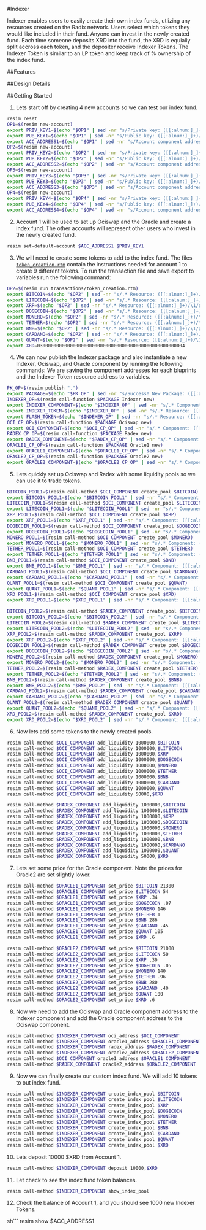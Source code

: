 #Indexer

Indexer enables users to easily create their own index funds, utlizing any resources created on the Radix network.
Users select which tokens they would like included in their fund.  Anyone can invest in the newly created fund.
Each time someone deposits XRD into the fund, the XRD is equially split accross each token, and the depositer receive Indexer Tokens.
The Indexer Token is similar to an LP token and keep track of % ownership of the index fund.         

##Features

##Design Details

##Getting Started

1.  Lets start off by creating 4 new accounts so we can test our index fund.  

```sh
resim reset
OP1=$(resim new-account)
export PRIV_KEY1=$(echo "$OP1" | sed -nr "s/Private key: ([[:alnum:]_]+)/\1/p")
export PUB_KEY1=$(echo "$OP1" | sed -nr "s/Public key: ([[:alnum:]_]+)/\1/p")
export ACC_ADDRESS1=$(echo "$OP1" | sed -nr "s/Account component address: ([[:alnum:]_]+)/\1/p")
OP2=$(resim new-account)
export PRIV_KEY2=$(echo "$OP2" | sed -nr "s/Private key: ([[:alnum:]_]+)/\1/p")
export PUB_KEY2=$(echo "$OP2" | sed -nr "s/Public key: ([[:alnum:]_]+)/\1/p")
export ACC_ADDRESS2=$(echo "$OP2" | sed -nr "s/Account component address: ([[:alnum:]_]+)/\1/p")
OP3=$(resim new-account)
export PRIV_KEY3=$(echo "$OP3" | sed -nr "s/Private key: ([[:alnum:]_]+)/\1/p")
export PUB_KEY3=$(echo "$OP3" | sed -nr "s/Public key: ([[:alnum:]_]+)/\1/p")
export ACC_ADDRESS3=$(echo "$OP3" | sed -nr "s/Account component address: ([[:alnum:]_]+)/\1/p")
OP4=$(resim new-account)
export PRIV_KEY4=$(echo "$OP4" | sed -nr "s/Private key: ([[:alnum:]_]+)/\1/p")
export PUB_KEY4=$(echo "$OP4" | sed -nr "s/Public key: ([[:alnum:]_]+)/\1/p")
export ACC_ADDRESS4=$(echo "$OP4" | sed -nr "s/Account component address: ([[:alnum:]_]+)/\1/p")
```

2. Account 1 will be used to set up Ociswap and the Oracle and create a index fund.  The other accounts will represent other 
users who invest in the newly created fund.

```sh
resim set-default-account $ACC_ADDRESS1 $PRIV_KEY1
```

3. We will need to create some tokens to add to the index fund.  The files [`token_creation.rtm`](./transactions/token_creation.rtm) 
contain the instructions needed for account 1 to create 9 different tokens.  To run the transaction file and save export to 
variables run the following command:  

```sh
OP2=$(resim run transactions/token_creation.rtm)
export BITCOIN=$(echo "$OP2" | sed -nr "s/.* Resource: ([[:alnum:]_]+)/\1/p" | sed '1q;d')
export LITECOIN=$(echo "$OP2" | sed -nr "s/.* Resource: ([[:alnum:]_]+)/\1/p" | sed '2q;d')
export XRP=$(echo "$OP2" | sed -nr "s/.* Resource: ([[:alnum:]_]+)/\1/p" | sed '3q;d')
export DOGECOIN=$(echo "$OP2" | sed -nr "s/.* Resource: ([[:alnum:]_]+)/\1/p" | sed '4q;d')
export MONERO=$(echo "$OP2" | sed -nr "s/.* Resource: ([[:alnum:]_]+)/\1/p" | sed '5q;d')
export TETHER=$(echo "$OP2" | sed -nr "s/.* Resource: ([[:alnum:]_]+)/\1/p" | sed '6q;d')
export BNB=$(echo "$OP2" | sed -nr "s/.* Resource: ([[:alnum:]_]+)/\1/p" | sed '7q;d')
export CARDANO=$(echo "$OP2" | sed -nr "s/.* Resource: ([[:alnum:]_]+)/\1/p" | sed '8q;d')
export QUANT=$(echo "$OP2" | sed -nr "s/.* Resource: ([[:alnum:]_]+)/\1/p" | sed '9q;d')
export XRD=030000000000000000000000000000000000000000000000000004
```

4. We can now publish the Indexer package and also instantiate a new Indexer, Ociswap, and Oracle component by running the following commands:
We are saving the component addresses for each bluprints and the Indexer Token resource address to variables.

```sh
PK_OP=$(resim publish ".")
export PACKAGE=$(echo "$PK_OP" | sed -nr "s/Success! New Package: ([[:alnum:]_]+)/\1/p")
INDEXER_OP=$(resim call-function $PACKAGE Indexer new)
export INDEXER_COMPONENT=$(echo "$INDEXER_OP" | sed -nr "s/.* Component: ([[:alnum:]_]+)/\1/p" | sed '1q;d')
export INDEXER_TOKEN=$(echo "$INDEXER_OP" | sed -nr "s/.* Resource: ([[:alnum:]_]+)/\1/p" | sed '2q;d')
export FLASH_TOKEN=$(echo "$INDEXER_OP" | sed -nr "s/.* Resource: ([[:alnum:]_]+)/\1/p" | sed '3q;d')
OCI_CP_OP=$(resim call-function $PACKAGE Ociswap new)
export OCI_COMPONENT=$(echo "$OCI_CP_OP" | sed -nr "s/.* Component: ([[:alnum:]_]+)/\1/p" | sed '1q;d')
RADEX_CP_OP=$(resim call-function $PACKAGE Radex new)
export RADEX_COMPONENT=$(echo "$RADEX_CP_OP" | sed -nr "s/.* Component: ([[:alnum:]_]+)/\1/p" | sed '1q;d')
ORACLE1_CP_OP=$(resim call-function $PACKAGE Oracle1 new)
export ORACLE1_COMPONENT=$(echo "$ORACLE1_CP_OP" | sed -nr "s/.* Component: ([[:alnum:]_]+)/\1/p" | sed '1q;d')
ORACLE2_CP_OP=$(resim call-function $PACKAGE Oracle2 new)
export ORACLE2_COMPONENT=$(echo "$ORACLE2_CP_OP" | sed -nr "s/.* Component: ([[:alnum:]_]+)/\1/p" | sed '1q;d')
```
5. Lets quickly set up Ociswap and Radex with some liquidity pools so we can use it to trade tokens.

```sh
BITCOIN_POOL1=$(resim call-method $OCI_COMPONENT create_pool $BITCOIN)
export BITCOIN_POOL1=$(echo "$BITCOIN_POOL1" | sed -nr "s/.* Component: ([[:alnum:]_]+)/\1/p" | sed '1q;d')
LITECOIN_POOL1=$(resim call-method $OCI_COMPONENT create_pool $LITECOIN)
export LITECOIN_POOL1=$(echo "$LITECOIN_POOL1" | sed -nr "s/.* Component: ([[:alnum:]_]+)/\1/p" | sed '1q;d')
XRP_POOL1=$(resim call-method $OCI_COMPONENT create_pool $XRP)
export XRP_POOL1=$(echo "$XRP_POOL1" | sed -nr "s/.* Component: ([[:alnum:]_]+)/\1/p" | sed '1q;d')
DOGECOIN_POOL1=$(resim call-method $OCI_COMPONENT create_pool $DOGECOIN)
export DOGECOIN_POOL1=$(echo "$DOGECOIN_POOL1" | sed -nr "s/.* Component: ([[:alnum:]_]+)/\1/p" | sed '1q;d')
MONERO_POOL1=$(resim call-method $OCI_COMPONENT create_pool $MONERO)
export MONERO_POOL1=$(echo "$MONERO_POOL1" | sed -nr "s/.* Component: ([[:alnum:]_]+)/\1/p" | sed '1q;d')
TETHER_POOL1=$(resim call-method $OCI_COMPONENT create_pool $TETHER)
export TETHER_POOL1=$(echo "$TETHER_POOL1" | sed -nr "s/.* Component: ([[:alnum:]_]+)/\1/p" | sed '1q;d')
BNB_POOL1=$(resim call-method $OCI_COMPONENT create_pool $BNB)
export BNB_POOL1=$(echo "$BNB_POOL1" | sed -nr "s/.* Component: ([[:alnum:]_]+)/\1/p" | sed '1q;d')
CARDANO_POOL1=$(resim call-method $OCI_COMPONENT create_pool $CARDANO)
export CARDANO_POOL1=$(echo "$CARDANO_POOL1" | sed -nr "s/.* Component: ([[:alnum:]_]+)/\1/p" | sed '1q;d')
QUANT_POOL1=$(resim call-method $OCI_COMPONENT create_pool $QUANT)
export QUANT_POOL1=$(echo "$QUANT_POOL1" | sed -nr "s/.* Component: ([[:alnum:]_]+)/\1/p" | sed '1q;d')
XRD_POOL1=$(resim call-method $OCI_COMPONENT create_pool $XRD)
export XRD_POOL1=$(echo "$XRD_POOL1" | sed -nr "s/.* Component: ([[:alnum:]_]+)/\1/p" | sed '1q;d')

BITCOIN_POOL2=$(resim call-method $RADEX_COMPONENT create_pool $BITCOIN)
export BITCOIN_POOL2=$(echo "$BITCOIN_POOL2" | sed -nr "s/.* Component: ([[:alnum:]_]+)/\1/p" | sed '1q;d')
LITECOIN_POOL2=$(resim call-method $RADEX_COMPONENT create_pool $LITECOIN)
export LITECOIN_POOL2=$(echo "$LITECOIN_POOL2" | sed -nr "s/.* Component: ([[:alnum:]_]+)/\1/p" | sed '1q;d')
XRP_POOL2=$(resim call-method $RADEX_COMPONENT create_pool $XRP)
export XRP_POOL2=$(echo "$XRP_POOL2" | sed -nr "s/.* Component: ([[:alnum:]_]+)/\1/p" | sed '1q;d')
DOGECOIN_POOL2=$(resim call-method $RADEX_COMPONENT create_pool $DOGECOIN)
export DOGECOIN_POOL2=$(echo "$DOGECOIN_POOL2" | sed -nr "s/.* Component: ([[:alnum:]_]+)/\1/p" | sed '1q;d')
MONERO_POOL2=$(resim call-method $RADEX_COMPONENT create_pool $MONERO)
export MONERO_POOL2=$(echo "$MONERO_POOL2" | sed -nr "s/.* Component: ([[:alnum:]_]+)/\1/p" | sed '1q;d')
TETHER_POOL2=$(resim call-method $RADEX_COMPONENT create_pool $TETHER)
export TETHER_POOL2=$(echo "$TETHER_POOL2" | sed -nr "s/.* Component: ([[:alnum:]_]+)/\1/p" | sed '1q;d')
BNB_POOL2=$(resim call-method $RADEX_COMPONENT create_pool $BNB)
export BNB_POOL2=$(echo "$BNB_POOL2" | sed -nr "s/.* Component: ([[:alnum:]_]+)/\1/p" | sed '1q;d')
CARDANO_POOL2=$(resim call-method $RADEX_COMPONENT create_pool $CARDANO)
export CARDANO_POOL2=$(echo "$CARDANO_POOL2" | sed -nr "s/.* Component: ([[:alnum:]_]+)/\1/p" | sed '1q;d')
QUANT_POOL2=$(resim call-method $RADEX_COMPONENT create_pool $QUANT)
export QUANT_POOL2=$(echo "$QUANT_POOL2" | sed -nr "s/.* Component: ([[:alnum:]_]+)/\1/p" | sed '1q;d')
XRD_POOL2=$(resim call-method $RADEX_COMPONENT create_pool $XRD)
export XRD_POOL2=$(echo "$XRD_POOL2" | sed -nr "s/.* Component: ([[:alnum:]_]+)/\1/p" | sed '1q;d')
```
6. Now lets add some tokens to the newly created pools.

```sh
resim call-method $OCI_COMPONENT add_liquidity 1000000,$BITCOIN
resim call-method $OCI_COMPONENT add_liquidity 1000000,$LITECOIN 
resim call-method $OCI_COMPONENT add_liquidity 1000000,$XRP 
resim call-method $OCI_COMPONENT add_liquidity 1000000,$DOGECOIN 
resim call-method $OCI_COMPONENT add_liquidity 1000000,$MONERO 
resim call-method $OCI_COMPONENT add_liquidity 1000000,$TETHER 
resim call-method $OCI_COMPONENT add_liquidity 1000000,$BNB 
resim call-method $OCI_COMPONENT add_liquidity 1000000,$CARDANO 
resim call-method $OCI_COMPONENT add_liquidity 1000000,$QUANT 
resim call-method $OCI_COMPONENT add_liquidity 50000,$XRD 

resim call-method $RADEX_COMPONENT add_liquidity 1000000,$BITCOIN
resim call-method $RADEX_COMPONENT add_liquidity 1000000,$LITECOIN 
resim call-method $RADEX_COMPONENT add_liquidity 1000000,$XRP 
resim call-method $RADEX_COMPONENT add_liquidity 1000000,$DOGECOIN 
resim call-method $RADEX_COMPONENT add_liquidity 1000000,$MONERO 
resim call-method $RADEX_COMPONENT add_liquidity 1000000,$TETHER 
resim call-method $RADEX_COMPONENT add_liquidity 1000000,$BNB 
resim call-method $RADEX_COMPONENT add_liquidity 1000000,$CARDANO 
resim call-method $RADEX_COMPONENT add_liquidity 1000000,$QUANT 
resim call-method $RADEX_COMPONENT add_liquidity 50000,$XRD 
```

7. Lets set some price for the Oracle component.  Note the prices for Oracle2 are set slightly lower.

```sh
resim call-method $ORACLE1_COMPONENT set_price $BITCOIN 21300
resim call-method $ORACLE1_COMPONENT set_price $LITECOIN 54
resim call-method $ORACLE1_COMPONENT set_price $XRP .34
resim call-method $ORACLE1_COMPONENT set_price $DOGECOIN .07
resim call-method $ORACLE1_COMPONENT set_price $MONERO 146
resim call-method $ORACLE1_COMPONENT set_price $TETHER 1
resim call-method $ORACLE1_COMPONENT set_price $BNB 286
resim call-method $ORACLE1_COMPONENT set_price $CARDANO .45
resim call-method $ORACLE1_COMPONENT set_price $QUANT 105
resim call-method $ORACLE1_COMPONENT set_price $XRD .6

resim call-method $ORACLE2_COMPONENT set_price $BITCOIN 21000
resim call-method $ORACLE2_COMPONENT set_price $LITECOIN 50
resim call-method $ORACLE2_COMPONENT set_price $XRP .30
resim call-method $ORACLE2_COMPONENT set_price $DOGECOIN .05
resim call-method $ORACLE2_COMPONENT set_price $MONERO 140
resim call-method $ORACLE2_COMPONENT set_price $TETHER .96
resim call-method $ORACLE2_COMPONENT set_price $BNB 280
resim call-method $ORACLE2_COMPONENT set_price $CARDANO .40
resim call-method $ORACLE2_COMPONENT set_price $QUANT 100
resim call-method $ORACLE2_COMPONENT set_price $XRD .6
```

8. Now we need to add the Ociswap and Oracle component address to the Indexer component and add the Oracle 
component address to the Ociswap component. 

```sh
resim call-method $INDEXER_COMPONENT oci_address $OCI_COMPONENT
resim call-method $INDEXER_COMPONENT oracle1_address $ORACLE1_COMPONENT
resim call-method $INDEXER_COMPONENT radex_address $RADEX_COMPONENT
resim call-method $INDEXER_COMPONENT oracle2_address $ORACLE2_COMPONENT
resim call-method $OCI_COMPONENT oracle1_address $ORACLE1_COMPONENT
resim call-method $RADEX_COMPONENT oracle2_address $ORACLE2_COMPONENT
```

9. Now we can finally create our custom index fund.  We will add 10 tokens to out index fund.

```sh
resim call-method $INDEXER_COMPONENT create_index_pool $BITCOIN
resim call-method $INDEXER_COMPONENT create_index_pool $LITECOIN
resim call-method $INDEXER_COMPONENT create_index_pool $XRP
resim call-method $INDEXER_COMPONENT create_index_pool $DOGECOIN
resim call-method $INDEXER_COMPONENT create_index_pool $MONERO
resim call-method $INDEXER_COMPONENT create_index_pool $TETHER
resim call-method $INDEXER_COMPONENT create_index_pool $BNB
resim call-method $INDEXER_COMPONENT create_index_pool $CARDANO
resim call-method $INDEXER_COMPONENT create_index_pool $QUANT
resim call-method $INDEXER_COMPONENT create_index_pool $XRD

```
10.  Lets deposit 10000 $XRD from Account 1.

```sh
resim call-method $INDEXER_COMPONENT deposit 10000,$XRD
```
11. Let check to see the index fund token balances.

```sh
resim call-method $INDEXER_COMPONENT show_index_pool
```

12. Check the balance of Account 1, and you should see 1000 new Indexer Tokens.

sh```
resim show $ACC_ADDRESS1
```
